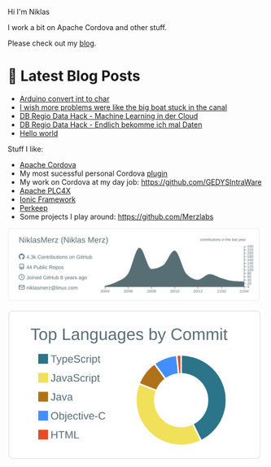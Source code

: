Hi I'm Niklas

I work a bit on Apache Cordova and other stuff.

Please check out my [blog](https://blog.merzlabs.com/).

# 📩 Latest Blog Posts
<!-- BLOG-POST-LIST:START -->
- [Arduino convert int to char](https://blog.merzlabs.com/posts/arduino-int-const-char-conversion/)
- [I wish more problems were like the big boat stuck in the canal](https://world.hey.com/merz/i-wish-more-problems-were-like-the-big-boat-stuck-in-the-canal-f6d65d5d)
- [DB Regio Data Hack - Machine Learning in der Cloud](https://world.hey.com/merz/db-regio-data-hack-machine-learning-in-der-cloud-2b4e90c3)
- [DB Regio Data Hack - Endlich bekomme ich mal Daten](https://world.hey.com/merz/db-regio-data-hack-endlich-bekomme-ich-mal-daten-1a697ce0)
- [Hello world](https://world.hey.com/merz/hello-world-9cf93a2a)
<!-- BLOG-POST-LIST:END -->

Stuff I like:

* [Apache Cordova](https://cordova.apache.org/)
* My most sucessful personal Cordova [plugin](https://github.com/NiklasMerz/cordova-plugin-fingerprint-aio)
* My work on Cordova at my day job: https://github.com/GEDYSIntraWare
* [Apache PLC4X](https://github.com/apache/plc4x)
* [Ionic Framework](https://github.com/ionic-team/ionic-framework)
* [Perkeep](https://github.com/perkeep/perkeep)
* Some projects I play around: https://github.com/Merzlabs

[![](https://raw.githubusercontent.com/NiklasMerz/NiklasMerz/master/profile-summary-card-output/default/0-profile-details.svg)](https://github.com/vn7n24fzkq/github-profile-summary-cards)

[![](https://raw.githubusercontent.com/NiklasMerz/NiklasMerz/master/profile-summary-card-output/default/2-most-commit-language.svg)](https://github.com/vn7n24fzkq/github-profile-summary-cards)
